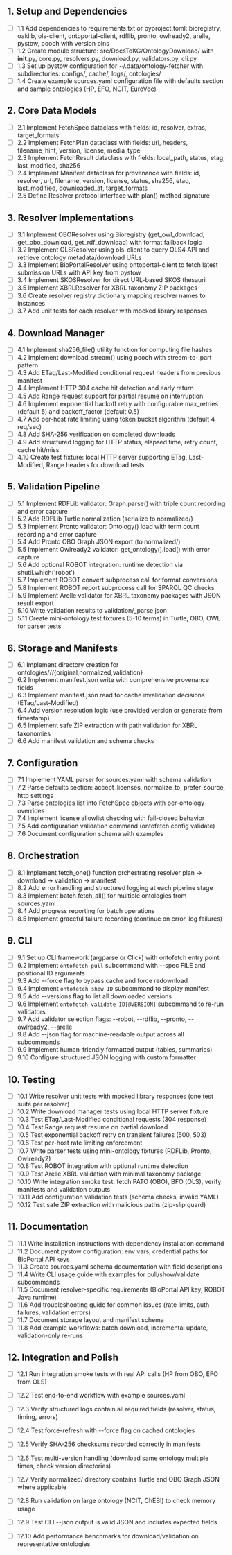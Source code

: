 ## 1. Setup and Dependencies
- [ ] 1.1 Add dependencies to requirements.txt or pyproject.toml: bioregistry, oaklib, ols-client, ontoportal-client, rdflib, pronto, owlready2, arelle, pystow, pooch with version pins
- [ ] 1.2 Create module structure: src/DocsToKG/OntologyDownload/ with __init__.py, core.py, resolvers.py, download.py, validators.py, cli.py
- [ ] 1.3 Set up pystow configuration for ~/.data/ontology-fetcher with subdirectories: configs/, cache/, logs/, ontologies/
- [ ] 1.4 Create example sources.yaml configuration file with defaults section and sample ontologies (HP, EFO, NCIT, EuroVoc)

## 2. Core Data Models
- [ ] 2.1 Implement FetchSpec dataclass with fields: id, resolver, extras, target_formats
- [ ] 2.2 Implement FetchPlan dataclass with fields: url, headers, filename_hint, version, license, media_type
- [ ] 2.3 Implement FetchResult dataclass with fields: local_path, status, etag, last_modified, sha256
- [ ] 2.4 Implement Manifest dataclass for provenance with fields: id, resolver, url, filename, version, license, status, sha256, etag, last_modified, downloaded_at, target_formats
- [ ] 2.5 Define Resolver protocol interface with plan() method signature

## 3. Resolver Implementations
- [ ] 3.1 Implement OBOResolver using Bioregistry (get_owl_download, get_obo_download, get_rdf_download) with format fallback logic
- [ ] 3.2 Implement OLSResolver using ols-client to query OLS4 API and retrieve ontology metadata/download URLs
- [ ] 3.3 Implement BioPortalResolver using ontoportal-client to fetch latest submission URLs with API key from pystow
- [ ] 3.4 Implement SKOSResolver for direct URL-based SKOS thesauri
- [ ] 3.5 Implement XBRLResolver for XBRL taxonomy ZIP packages
- [ ] 3.6 Create resolver registry dictionary mapping resolver names to instances
- [ ] 3.7 Add unit tests for each resolver with mocked library responses

## 4. Download Manager
- [ ] 4.1 Implement sha256_file() utility function for computing file hashes
- [ ] 4.2 Implement download_stream() using pooch with stream-to-.part pattern
- [ ] 4.3 Add ETag/Last-Modified conditional request headers from previous manifest
- [ ] 4.4 Implement HTTP 304 cache hit detection and early return
- [ ] 4.5 Add Range request support for partial resume on interruption
- [ ] 4.6 Implement exponential backoff retry with configurable max_retries (default 5) and backoff_factor (default 0.5)
- [ ] 4.7 Add per-host rate limiting using token bucket algorithm (default 4 req/sec)
- [ ] 4.8 Add SHA-256 verification on completed downloads
- [ ] 4.9 Add structured logging for HTTP status, elapsed time, retry count, cache hit/miss
- [ ] 4.10 Create test fixture: local HTTP server supporting ETag, Last-Modified, Range headers for download tests

## 5. Validation Pipeline
- [ ] 5.1 Implement RDFLib validator: Graph.parse() with triple count recording and error capture
- [ ] 5.2 Add RDFLib Turtle normalization (serialize to normalized/)
- [ ] 5.3 Implement Pronto validator: Ontology() load with term count recording and error capture
- [ ] 5.4 Add Pronto OBO Graph JSON export (to normalized/)
- [ ] 5.5 Implement Owlready2 validator: get_ontology().load() with error capture
- [ ] 5.6 Add optional ROBOT integration: runtime detection via shutil.which('robot')
- [ ] 5.7 Implement ROBOT convert subprocess call for format conversions
- [ ] 5.8 Implement ROBOT report subprocess call for SPARQL QC checks
- [ ] 5.9 Implement Arelle validator for XBRL taxonomy packages with JSON result export
- [ ] 5.10 Write validation results to validation/<parser>_parse.json
- [ ] 5.11 Create mini-ontology test fixtures (5-10 terms) in Turtle, OBO, OWL for parser tests

## 6. Storage and Manifests
- [ ] 6.1 Implement directory creation for ontologies/<id>/<version>/{original,normalized,validation}
- [ ] 6.2 Implement manifest.json write with comprehensive provenance fields
- [ ] 6.3 Implement manifest.json read for cache invalidation decisions (ETag/Last-Modified)
- [ ] 6.4 Add version resolution logic (use provided version or generate from timestamp)
- [ ] 6.5 Implement safe ZIP extraction with path validation for XBRL taxonomies
- [ ] 6.6 Add manifest validation and schema checks

## 7. Configuration
- [ ] 7.1 Implement YAML parser for sources.yaml with schema validation
- [ ] 7.2 Parse defaults section: accept_licenses, normalize_to, prefer_source, http settings
- [ ] 7.3 Parse ontologies list into FetchSpec objects with per-ontology overrides
- [ ] 7.4 Implement license allowlist checking with fail-closed behavior
- [ ] 7.5 Add configuration validation command (ontofetch config validate)
- [ ] 7.6 Document configuration schema with examples

## 8. Orchestration
- [ ] 8.1 Implement fetch_one() function orchestrating resolver plan → download → validation → manifest
- [ ] 8.2 Add error handling and structured logging at each pipeline stage
- [ ] 8.3 Implement batch fetch_all() for multiple ontologies from sources.yaml
- [ ] 8.4 Add progress reporting for batch operations
- [ ] 8.5 Implement graceful failure recording (continue on error, log failures)

## 9. CLI
- [ ] 9.1 Set up CLI framework (argparse or Click) with ontofetch entry point
- [ ] 9.2 Implement `ontofetch pull` subcommand with --spec FILE and positional ID arguments
- [ ] 9.3 Add --force flag to bypass cache and force redownload
- [ ] 9.4 Implement `ontofetch show ID` subcommand to display manifest
- [ ] 9.5 Add --versions flag to list all downloaded versions
- [ ] 9.6 Implement `ontofetch validate ID[@VERSION]` subcommand to re-run validators
- [ ] 9.7 Add validator selection flags: --robot, --rdflib, --pronto, --owlready2, --arelle
- [ ] 9.8 Add --json flag for machine-readable output across all subcommands
- [ ] 9.9 Implement human-friendly formatted output (tables, summaries)
- [ ] 9.10 Configure structured JSON logging with custom formatter

## 10. Testing
- [ ] 10.1 Write resolver unit tests with mocked library responses (one test suite per resolver)
- [ ] 10.2 Write download manager tests using local HTTP server fixture
- [ ] 10.3 Test ETag/Last-Modified conditional requests (304 response)
- [ ] 10.4 Test Range request resume on partial download
- [ ] 10.5 Test exponential backoff retry on transient failures (500, 503)
- [ ] 10.6 Test per-host rate limiting enforcement
- [ ] 10.7 Write parser tests using mini-ontology fixtures (RDFLib, Pronto, Owlready2)
- [ ] 10.8 Test ROBOT integration with optional runtime detection
- [ ] 10.9 Test Arelle XBRL validation with minimal taxonomy package
- [ ] 10.10 Write integration smoke test: fetch PATO (OBO), BFO (OLS), verify manifests and validation outputs
- [ ] 10.11 Add configuration validation tests (schema checks, invalid YAML)
- [ ] 10.12 Test safe ZIP extraction with malicious paths (zip-slip guard)

## 11. Documentation
- [ ] 11.1 Write installation instructions with dependency installation command
- [ ] 11.2 Document pystow configuration: env vars, credential paths for BioPortal API keys
- [ ] 11.3 Create sources.yaml schema documentation with field descriptions
- [ ] 11.4 Write CLI usage guide with examples for pull/show/validate subcommands
- [ ] 11.5 Document resolver-specific requirements (BioPortal API key, ROBOT Java runtime)
- [ ] 11.6 Add troubleshooting guide for common issues (rate limits, auth failures, validation errors)
- [ ] 11.7 Document storage layout and manifest schema
- [ ] 11.8 Add example workflows: batch download, incremental update, validation-only re-runs

## 12. Integration and Polish
- [ ] 12.1 Run integration smoke tests with real API calls (HP from OBO, EFO from OLS)
- [ ] 12.2 Test end-to-end workflow with example sources.yaml
- [ ] 12.3 Verify structured logs contain all required fields (resolver, status, timing, errors)
- [ ] 12.4 Test force-refresh with --force flag on cached ontologies
- [ ] 12.5 Verify SHA-256 checksums recorded correctly in manifests
- [ ] 12.6 Test multi-version handling (download same ontology multiple times, check version directories)
- [ ] 12.7 Verify normalized/ directory contains Turtle and OBO Graph JSON where applicable
- [ ] 12.8 Run validation on large ontology (NCIT, ChEBI) to check memory usage
- [ ] 12.9 Test CLI --json output is valid JSON and includes expected fields
- [ ] 12.10 Add performance benchmarks for download/validation on representative ontologies

